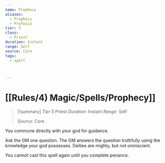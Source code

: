 ```yaml
---
name: Prophecy
aliases:
  - Prophecy
  - Profezia
tier: 5
class:
  - Priest
duration: Instant
range: Self
source: Core
tags:
  - spell



---
```

# [[Rules/4) Magic/Spells/Prophecy]]

>[!summary]
> *Tier* 5
> Priest
> *Duration*: Instant
> *Range*: Self
> 
> *Source:* Core


You commune directly with your god for guidance. 

Ask the GM one question. The GM answers the question truthfully using the knowledge your god possesses. Deities are mighty, but not omniscient. 

You cannot cast this spell again until you complete penance.


